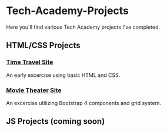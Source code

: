 # Tech-Academy-Projects

Here you'll find various Tech Academy projects I've completed.

## HTML/CSS Projects

### [Time Travel Site](https://github.com/Michaelstau/Tech-Academy-Projects/tree/main/HTML_and_CSS/project)

An early excercise using basic HTML and CSS.

### [Movie Theater Site](https://github.com/Michaelstau/Tech-Academy-Projects/tree/main/HTML_and_CSS/bootstrap4_project)

An excercise utilizing Bootstrap 4 components and grid system.

## JS Projects (coming soon)
